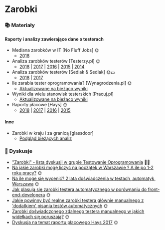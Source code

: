# Zarobki

### 📚 Materiały

#### Raporty i analizy zawierające dane o testerach

* Mediana zarobków w IT \[No Fluff Jobs\] 🌞
  * [2018](https://nofluffjobs.com/blog/praca-w-it-mediana-wynagrodzen-w-zaleznosci-od-specjalnosci/)
* Analiza zarobków testerów \[Testerzy.pl\] 🌞
  * [2018](http://www.testerzy.pl/baza-wiedzy/analiza-zarobkow-testerow-2018-czesc-i) \| [2017](http://testerzy.pl/baza-wiedzy/analiza-zarobkow-testerow-2017-czesc-i) \| [2016](http://testerzy.pl/baza-wiedzy/analiza-zarobkow-testerow-2016-czesc-i) \| [2015](http://testerzy.pl/wiesci-ze-swiata-testerow/analiza-zarobkow-testerow-2015-czesc-i) \| [2014](http://testerzy.pl/baza-wiedzy/analiza-zarobkow-testerow-2014-czesc-i)
* Analiza zarobków testerów \[Sedlak & Sedlak\] 🌞💵
  * [2018](https://wynagrodzenia.pl/raport-placowy/raport-placowy-sedlak-amp-sedlak-dla-branzy-it-2018) \| [2017](https://wynagrodzenia.pl/raport-placowy/raport-placowy-sedlak-amp-sedlak-dla-branzy-it-2017)
* Ile zarabia tester oprogramowania? \[Wynagrodzenia.pl\] 🌞
  * [Aktualizowane na bieżąco wyniki](https://wynagrodzenia.pl/moja-placa/ile-zarabia-tester-oprogramowania)
* Wyniki dla wielu stanowisk testerskich \[Pracuj.pl\]
  * [Aktualizowane na bieżąco wyniki](https://zarobki.pracuj.pl/stanowiska/it-rozwoj-oprogramowania)
* Raporty płacowe \[Hays\] 🌞 
  * [2018](https://www.hays.pl/raport-placowy/index.htm) \| [2017](https://www.hays.pl/raport-placowy/archiwum/2017/index.htm) \| [2016](https://www.hays.pl/raport-placowy/archiwum/2016/index.htm) \| [2015](https://www.hays.pl/raport-placowy/archiwum/2015/index.htm)

#### Inne

* Zarobki w kraju i za granicą \[glassdoor\] 
  * [Podgląd bieżących analiz](https://www.glassdoor.com/Salaries/index.htm)

### **💬 Dyskusje**

* ["Zarobki" - lista dyskusji w grupie Testowanie Oprogramowania](https://www.facebook.com/groups/141683635854223/post_tags/?post_tag_id=1765794140109823&ref=manage_page) 🏤🌞
* [Na jakie zarobki mogę liczyć na początek w Warszawie ? A ile po 1-2 roku pracy?](https://www.facebook.com/groups/TestowanieOprogramowania/permalink/1309418115747430/?match=emFyb2JraQ%3D%3D) 🌞
* [Na ile mogę się wycenić? 2 lata doświadczenia w testach, automatyk, Warszawa](https://www.facebook.com/groups/TestowanieOprogramowania/permalink/1205366086152634/?match=emFyb2JraQ%3D%3D) 🌞
* [Jak plasują się zarobki testera automatycznego w porównaniu do front-end-developera](https://www.facebook.com/groups/TestowanieOprogramowania/permalink/1202685009754075/?match=emFyb2JraQ%3D%3D) 🌞
* [Jakie powinny być realne zarobki testera głównie manualnego z 'dodatkiem' pisania testów automatycznych](https://www.facebook.com/groups/TestowanieOprogramowania/permalink/1141912895831287/?match=emFyb2JraQ%3D%3D) 🌞
* [Zarobki doświadczonego zdalnego testera manualnego w jakich widełkach się poruszają?](https://www.facebook.com/groups/TestowanieOprogramowania/permalink/1134230916599485/?match=emFyb2JraQ%3D%3D) 🌞
* [Dyskusja na temat raportu płacowego Hays 2017](https://www.facebook.com/groups/TestowanieOprogramowania/permalink/1292137867475455/?match=aGF5cw%3D%3D) 🌞

